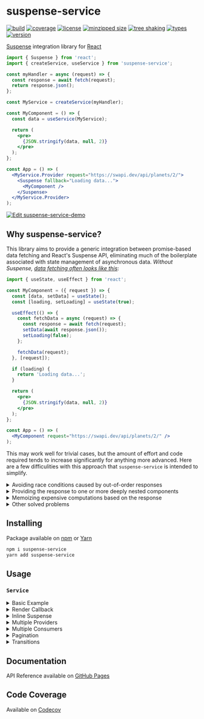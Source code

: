 # suspense-service

[![build](https://badgen.net/github/checks/patrickroberts/suspense-service?icon=github&label=build)](https://github.com/patrickroberts/suspense-service/actions)
[![coverage](https://badgen.net/codecov/c/github/patrickroberts/suspense-service?icon=codecov&label=coverage)](https://codecov.io/gh/patrickroberts/suspense-service)
[![license](https://badgen.net/github/license/patrickroberts/suspense-service)](https://github.com/patrickroberts/suspense-service/blob/master/LICENSE)
[![minzipped size](https://badgen.net/bundlephobia/minzip/suspense-service)][npm]
[![tree shaking](https://badgen.net/bundlephobia/tree-shaking/suspense-service)][npm]
[![types](https://badgen.net/npm/types/suspense-service?icon=typescript)][npm]
[![version](https://badgen.net/npm/v/suspense-service?color=blue&icon=npm&label=version)][npm]

[Suspense] integration library for [React]

```jsx
import { Suspense } from 'react';
import { createService, useService } from 'suspense-service';

const myHandler = async (request) => {
  const response = await fetch(request);
  return response.json();
};

const MyService = createService(myHandler);

const MyComponent = () => {
  const data = useService(MyService);

  return (
    <pre>
      {JSON.stringify(data, null, 2)}
    </pre>
  );
};

const App = () => (
  <MyService.Provider request="https://swapi.dev/api/planets/2/">
    <Suspense fallback="Loading data...">
      <MyComponent />
    </Suspense>
  </MyService.Provider>
);
```

[![Edit suspense-service-demo](https://codesandbox.io/static/img/play-codesandbox.svg)](https://codesandbox.io/s/suspense-service-demo-sm9m5)

## Why suspense-service?

This library aims to provide a generic integration between promise-based data fetching and React's Suspense API, eliminating much of the boilerplate associated with state management of asynchronous data. _Without Suspense, [data fetching often looks like this](https://reactjs.org/docs/concurrent-mode-suspense.html#approach-1-fetch-on-render-not-using-suspense)_:

```jsx
import { useState, useEffect } from 'react';

const MyComponent = ({ request }) => {
  const [data, setData] = useState();
  const [loading, setLoading] = useState(true);

  useEffect(() => {
    const fetchData = async (request) => {
      const response = await fetch(request);
      setData(await response.json());
      setLoading(false);
    };

    fetchData(request);
  }, [request]);

  if (loading) {
    return 'Loading data...';
  }

  return (
    <pre>
      {JSON.stringify(data, null, 2)}
    </pre>
  );
};

const App = () => (
  <MyComponent request="https://swapi.dev/api/planets/2/" />
);
```

This may work well for trivial cases, but the amount of effort and code required tends to increase significantly for anything more advanced. Here are a few difficulities with this approach that `suspense-service` is intended to simplify.

<details>
<summary>Avoiding race conditions caused by out-of-order responses</summary>

Accomplishing this with the approach above would require additional logic to index each of the requests and compose a promise chain to ensure responses from older requests don't overwrite the current state when one from a more recent request is already available.

[Concurrent Mode was designed to inherently solve this type of race condition using Suspense](https://reactjs.org/docs/concurrent-mode-suspense.html#suspense-and-race-conditions).
</details>

<details>
<summary>Providing the response to one or more deeply nested components</summary>

This would typically be done by passing the response down through props, or by creating a [Context] to provide the response. Both of these solutions would require a lot of effort, especially if you want to avoid re-rendering the intermediate components that aren't even using the response.

`suspense-service` already creates an optimized context provider that allows the response to be consumed from multiple nested components without making multiple requests.
</details>

<details>
<summary>Memoizing expensive computations based on the response</summary>

Expanding on the approach above, care would be needed in order to write a `useMemo()` that follows the [Rules of Hooks], and the expensive computation would need to be made conditional on the availability of `data` since it wouldn't be populated until a later re-render.

With `suspense-service`, you can simply pass `data` from `useService()` to `useMemo()`, and perform the computation unconditionally, because the component is suspended until the response is made available synchronously:

```jsx
const MyComponent = () => {
  const data = useService(MyService);
  // some expensive computation
  const formatted = useMemo(() => JSON.stringify(data, null, 2), [data]);

  return (
    <pre>
      {formatted}
    </pre>
  );
};
```

[![Edit suspense-service-expensive-computation](https://codesandbox.io/static/img/play-codesandbox.svg)](https://codesandbox.io/s/suspense-service-expensive-computation-qmwi9)

</details>

<details>
<summary>Other solved problems</summary>

[Concurrent Mode] introduces some UI patterns that were difficult to achieve with the existing approach. These patterns include [Transitions] and [Deferring a value].
</details>

## Installing

Package available on [npm] or [Yarn]

```bash
npm i suspense-service
yarn add suspense-service
```

## Usage

### `Service`

<details>
<summary>Basic Example</summary>

```jsx
import { Suspense } from 'react';
import { createService, useService } from 'suspense-service';

/**
 * A user-defined service handler
 * It may accept a parameter of any type
 * but it must return a promise or thenable
 */
const myHandler = async (request) => {
  const response = await fetch(request);
  return response.json();
};

/**
 * A Service is like a Context
 * It contains a Provider and a Consumer
 */
const MyService = createService(myHandler);

const MyComponent = () => {
  // Consumes MyService synchronously by suspending
  // MyComponent until the response is available
  const data = useService(MyService);

  return <pre>{JSON.stringify(data, null, 2)}</pre>;
};

const App = () => (
  // Fetch https://swapi.dev/api/people/1/
  <MyService.Provider request="https://swapi.dev/api/people/1/">
    {/* Render fallback while MyComponent is suspended */}
    <Suspense fallback="Loading data...">
      <MyComponent />
    </Suspense>
  </MyService.Provider>
);
```

[![Edit suspense-service-basic-example](https://codesandbox.io/static/img/play-codesandbox.svg)](https://codesandbox.io/s/suspense-service-basic-example-oidy0)

</details>

<details>
<summary>Render Callback</summary>

```jsx
const MyComponent = () => (
  // Subscribe to MyService using a callback function
  <MyService.Consumer>
    {(data) => <pre>{JSON.stringify(data, null, 2)}</pre>}
  </MyService.Consumer>
);
```

[![Edit suspense-service-render-callback](https://codesandbox.io/static/img/play-codesandbox.svg)](https://codesandbox.io/s/suspense-service-render-callback-sf2tw)

</details>

<details>
<summary>Inline Suspense</summary>

```jsx
const App = () => (
  // Passing the optional fallback prop
  // wraps a Suspense around the children
  <MyService.Provider
    request="https://swapi.dev/api/people/1/"
    fallback="Loading data..."
  >
    <MyComponent />
  </MyService.Provider>
);
```

[![Edit suspense-service-inline-suspense](https://codesandbox.io/static/img/play-codesandbox.svg)](https://codesandbox.io/s/suspense-service-inline-suspense-tf37k)

</details>

<details>
<summary>Multiple Providers</summary>

```jsx
const MyComponent = () => {
  // Specify which Provider to use
  // by passing the optional id parameter
  const a = useService(MyService, 'a');
  const b = useService(MyService, 'b');

  return <pre>{JSON.stringify({ a, b }, null, 2)}</pre>;
};

const App = () => (
  // Identify each Provider with a key
  // by using the optional id prop
  <MyService.Provider request="people/1/" id="a">
    <MyService.Provider request="people/2/" id="b">
      <Suspense fallback="Loading data...">
        <MyComponent />
      </Suspense>
    </MyService.Provider>
  </MyService.Provider>
);
```

[![Edit suspense-service-multiple-providers](https://codesandbox.io/static/img/play-codesandbox.svg)](https://codesandbox.io/s/suspense-service-multiple-providers-0o60m)

</details>

<details>
<summary>Multiple Consumers</summary>

```jsx
const MyComponent = () => (
  // Specify which Provider to use
  // by passing the optional id parameter
  <MyService.Consumer id="a">
    {(a) => (
      <MyService.Consumer id="b">
        {(b) => <pre>{JSON.stringify({ a, b }, null, 2)}</pre>}
      </MyService.Consumer>
    )}
  </MyService.Consumer>
);
```

[![Edit suspense-service-multiple-consumers](https://codesandbox.io/static/img/play-codesandbox.svg)](https://codesandbox.io/s/suspense-service-multiple-consumers-09ksg)

</details>

<details>
<summary>Pagination</summary>

```jsx
const MyComponent = () => {
  // Allows MyComponent to update MyService.Provider request
  const [response, setRequest] = useServiceState(MyService);
  const { previous: prev, next, results } = response;
  const setPage = (page) => setRequest(page.replace(/^http:/, 'https:'));

  return (
    <>
      <button disabled={!prev} onClick={() => setPage(prev)}>
        Previous
      </button>
      <button disabled={!next} onClick={() => setPage(next)}>
        Next
      </button>
      <ul>
        {results.map((result) => (
          <li key={result.url}>
            <a href={result.url} target="_blank" rel="noreferrer">
              {result.name}
            </a>
          </li>
        ))}
      </ul>
    </>
  );
};
```

[![Edit suspense-service-pagination](https://codesandbox.io/static/img/play-codesandbox.svg)](https://codesandbox.io/s/suspense-service-pagination-v9so8)

</details>

<details>
<summary>Transitions</summary>

> Note that [Concurrent Mode] is required in order to enable [Transitions].

```jsx
const MyComponent = () => {
  // Allows MyComponent to update MyService.Provider request
  const [response, setRequest] = useServiceState(MyService);
  // Renders current response while next response is suspended
  const [startTransition, isPending] = unstable_useTransition();
  const { previous: prev, next, results } = response;
  const setPage = (page) => {
    startTransition(() => {
      setRequest(page.replace(/^http:/, 'https:'));
    });
  };

  return (
    <>
      <button disabled={!prev || isPending} onClick={() => setPage(prev)}>
        Previous
      </button>{' '}
      <button disabled={!next || isPending} onClick={() => setPage(next)}>
        Next
      </button>
      {isPending && 'Loading next page...'}
      <ul>
        {results.map((result) => (
          <li key={result.url}>
            <a href={result.url} target="_blank" rel="noreferrer">
              {result.name}
            </a>
          </li>
        ))}
      </ul>
    </>
  );
};
```

[![Edit suspense-service-transitions](https://codesandbox.io/static/img/play-codesandbox.svg)](https://codesandbox.io/s/suspense-service-transitions-9h8tv)

</details>

## Documentation

API Reference available on [GitHub Pages]

## Code Coverage

Available on [Codecov](https://codecov.io/gh/patrickroberts/suspense-service)

[Suspense]: https://reactjs.org/docs/concurrent-mode-suspense.html#what-is-suspense-exactly
[React]: https://reactjs.org
[Context]: https://reactjs.org/docs/context.html
[Rules of Hooks]: https://reactjs.org/docs/hooks-rules.html
[Concurrent Mode]: https://reactjs.org/docs/concurrent-mode-reference.html
[Transitions]: https://reactjs.org/docs/concurrent-mode-patterns.html#transitions
[Deferring a value]: https://reactjs.org/docs/concurrent-mode-patterns.html#deferring-a-value
[npm]: https://www.npmjs.com/package/suspense-service
[Yarn]: https://yarnpkg.com/package/suspense-service
[GitHub Pages]: https://patrickroberts.github.io/suspense-service
